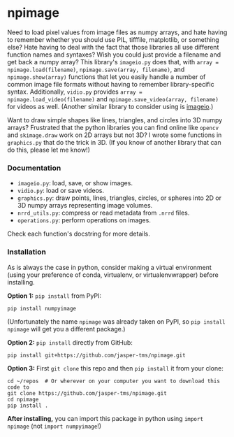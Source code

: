 # npimage
Need to load pixel values from image files as numpy arrays, and hate having to remember whether you should use PIL, tifffile, matplotlib, or something else? Hate having to deal with the fact that those libraries all use different function names and syntaxes? Wish you could just provide a filename and get back a numpy array? This library's `imageio.py` does that, with `array = npimage.load(filename)`, `npimage.save(array, filename)`, and `npimage.show(array)` functions that let you easily handle a number of common image file formats without having to remember library-specific syntax. Additionally, `vidio.py` provides `array = npimage.load_video(filename)` and `npimage.save_video(array, filename)` for videos as well. (Another similar library to consider using is [imageio](https://pypi.org/project/imageio/).)

Want to draw simple shapes like lines, triangles, and circles into 3D numpy arrays? Frustrated that the python libraries you can find online like `opencv` and `skimage.draw` work on 2D arrays but not 3D? I wrote some functions in `graphics.py` that do the trick in 3D. (If you know of another library that can do this, please let me know!)


### Documentation
- `imageio.py`: load, save, or show images.
- `vidio.py`: load or save videos.
- `graphics.py`: draw points, lines, triangles, circles, or spheres into 2D or 3D numpy arrays representing image volumes.
- `nrrd_utils.py`: compress or read metadata from `.nrrd` files.
- `operations.py`: perform operations on images.

Check each function's docstring for more details.


### Installation

As is always the case in python, consider making a virtual environment (using your preference of conda, virtualenv, or virtualenvwrapper) before installing.

**Option 1:** `pip install` from PyPI:

    pip install numpyimage

(Unfortunately the name `npimage` was already taken on PyPI, so `pip install npimage` will get you a different package.)

**Option 2:** `pip install` directly from GitHub:
    
    pip install git+https://github.com/jasper-tms/npimage.git

**Option 3:** First `git clone` this repo and then `pip install` it from your clone:

    cd ~/repos  # Or wherever on your computer you want to download this code to
    git clone https://github.com/jasper-tms/npimage.git
    cd npimage
    pip install .

**After installing,** you can import this package in python using `import npimage` (not `import numpyimage`!)
